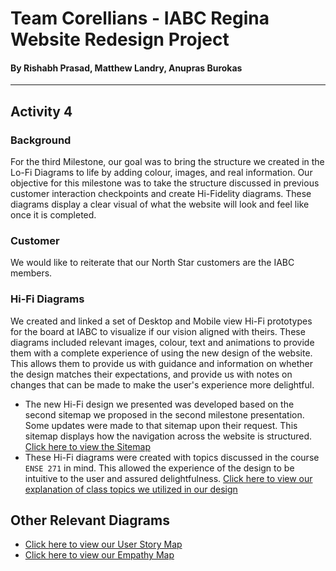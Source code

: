 # Team Corellians - IABC Regina Website Redesign Project
#### By Rishabh Prasad, Matthew Landry, Anupras Burokas

***

## Activity 4

### Background

For the third Milestone, our goal was to bring the structure we created in the Lo-Fi Diagrams to life by adding colour, images, and real information. Our objective for this milestone was to take the structure discussed in previous customer interaction checkpoints and create Hi-Fidelity diagrams. These diagrams display a clear visual of what the website will look and feel like once it is completed.

### Customer

We would like to reiterate that our North Star customers are the IABC members.

### Hi-Fi Diagrams

We created and linked a set of Desktop and Mobile view Hi-Fi prototypes for the board at IABC to visualize if our vision aligned with theirs. These diagrams included relevant images, colour, text and animations to provide them with a complete experience of using the new design of the website. This allows them to provide us with guidance and information on whether the design matches their expectations, and provide us with notes on changes that can be made to make the user's experience more delightful.

+ The new Hi-Fi design we presented was developed based on the second sitemap we proposed in the second milestone presentation. Some updates were made to that sitemap upon their request. This sitemap displays how the navigation across the website is structured. [Click here to view the Sitemap](https://github.com/rishabhprasad/Corellians/blob/main/Milestone%203/Hi-Fidelity%20Diagrams/New%20Design%20Sitemap%20-%20Corellians.pdf)
+ These Hi-Fi diagrams were created with topics discussed in the course `ENSE 271` in mind. This allowed the experience of the design to be intuitive to the user and assured delightfulness. [Click here to view our explanation of class topics we utilized in our design](https://github.com/rishabhprasad/Corellians/blob/main/Milestone%203/Hi-Fi%20Diagrams%20Explanation.pdf)

## Other Relevant Diagrams

+ [Click here to view our User Story Map](https://github.com/rishabhprasad/Corellians/blob/main/Milestone%203/User%20Diagrams/User%20Stories%20Map%20-%20Corellians.pdf)
+ [Click here to view our Empathy Map](https://github.com/rishabhprasad/Corellians/blob/main/Milestone%203/User%20Diagrams/Empathy%20Map%20-%20Corellians.pdf)
